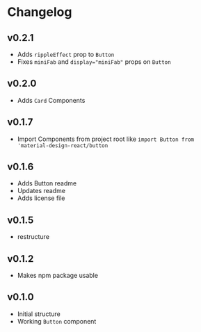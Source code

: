 # Changelog

## v0.2.1
* Adds `rippleEffect` prop to `Button`
* Fixes `miniFab` and `display="miniFab"` props on `Button`

## v0.2.0
* Adds `Card` Components

## v0.1.7
* Import Components from project root like `import Button from 'material-design-react/button`

## v0.1.6

* Adds Button readme
* Updates readme
* Adds license file

## v0.1.5

* restructure

## v0.1.2

* Makes npm package usable

## v0.1.0

* Initial structure
* Working `Button` component
